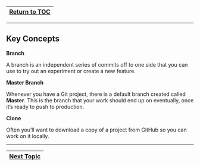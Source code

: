 |[Return to TOC](/00-Table-of-Contents.md)|
|---|

---

## Key Concepts

**Branch**

A branch is an independent series of commits off to one side that you can use to try out an experiment or create a new feature.

**Master Branch**

Whenever you have a Git project, there is a default branch created called **Master**. This is the branch that your work should end up on eventually, once it’s ready to push to production.

**Clone**

Often you’ll want to download a copy of a project from GitHub so you can work on it locally.

---

|[Next Topic](03_download_git.md)|
|---|
